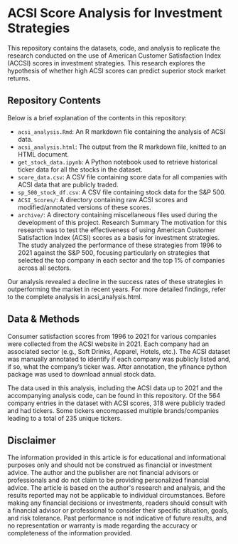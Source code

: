 # ACSI Score Analysis for Investment Strategies

This repository contains the datasets, code, and analysis to replicate the research conducted on the use of American Customer Satisfaction Index (ACCSI) scores in investment strategies. This research explores the hypothesis of whether high ACSI scores can predict superior stock market returns.


## Repository Contents
Below is a brief explanation of the contents in this repository:

- ```acsi_analysis.Rmd```: An R markdown file containing the analysis of ACSI data.
- ```acsi_analysis.html```: The output from the R markdown file, knitted to an HTML document.
- ```get_stock_data.ipynb```: A Python notebook used to retrieve historical ticker data for all the stocks in the dataset.
- ```score_data.csv```: A CSV file containing score data for all companies with ACSI data that are publicly traded.
- ```sp_500_stock_df.csv```: A CSV file containing stock data for the S&P 500.
- ```ACSI_Scores/```: A directory containing raw ACSI scores and modified/annotated versions of these scores.
- ```archive/```: A directory containing miscellaneous files used during the development of this project.
Research Summary
The motivation for this research was to test the effectiveness of using American Customer Satisfaction Index (ACSI) scores as a basis for investment strategies. The study analyzed the performance of these strategies from 1996 to 2021 against the S&P 500, focusing particularly on strategies that selected the top company in each sector and the top 1% of companies across all sectors.

Our analysis revealed a decline in the success rates of these strategies in outperforming the market in recent years. For more detailed findings, refer to the complete analysis in acsi_analysis.html.

## Data & Methods
Consumer satisfaction scores from 1996 to 2021 for various companies were collected from the ACSI website in 2021. Each company had an associated sector (e.g., Soft Drinks, Apparel, Hotels, etc.). The ACSI dataset was manually annotated to identify if each company was publicly listed and, if so, what the company’s ticker was. After annotation, the yfinance python package was used to download annual stock data.

The data used in this analysis, including the ACSI data up to 2021 and the accompanying analysis code, can be found in this repository. Of the 564 company entries in the dataset with ACSI scores, 318 were publicly traded and had tickers. Some tickers encompassed multiple brands/companies leading to a total of 235 unique tickers.

## Disclaimer
The information provided in this article is for educational and informational purposes only and should not be construed as financial or investment advice. The author and the publisher are not financial advisors or professionals and do not claim to be providing personalized financial advice. The article is based on the author's research and analysis, and the results reported may not be applicable to individual circumstances. Before making any financial decisions or investments, readers should consult with a financial advisor or professional to consider their specific situation, goals, and risk tolerance. Past performance is not indicative of future results, and no representation or warranty is made regarding the accuracy or completeness of the information provided.
